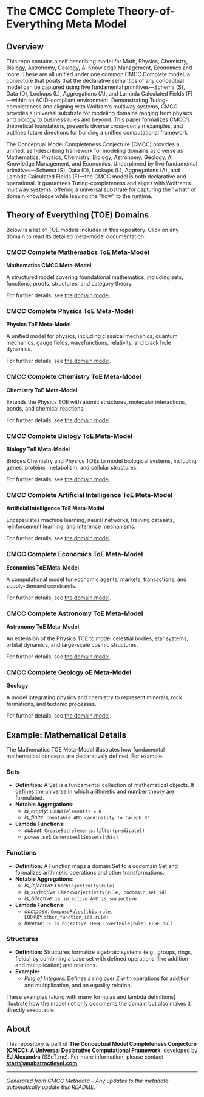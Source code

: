 # The CMCC Complete Theory-of-Everything Meta Model

## Overview
This repo contains a self describing model for Math, Physics, Chemistry, Biology, Astronomy, Geology, AI Knowledge Management, Economics and more.  These are all unified under one common CMCC Complete model, a conjecture that posits that the declarative semantics of any conceptual model can be captured using five fundamental primitives—Schema (S), Data (D), Lookups (L), Aggregations (A), and Lambda Calculated Fields (F)—within an ACID-compliant environment. Demonstrating Turing-completeness and aligning with Wolfram’s multiway systems, CMCC provides a universal substrate for modeling domains ranging from physics and biology to business rules and beyond. This paper formalizes CMCC’s theoretical foundations, presents diverse cross-domain examples, and outlines future directions for building a unified computational framework

The Conceptual Model Completeness Conjecture (CMCC) provides a unified, self‐describing framework for modeling domains as diverse as Mathematics, Physics, Chemistry, Biology, Astronomy, Geology, AI Knowledge Management, and Economics. Underpinned by five fundamental primitives—Schema (S), Data (D), Lookups (L), Aggregations (A), and Lambda Calculated Fields (F)—the CMCC model is both declarative and operational. It guarantees Turing-completeness and aligns with Wolfram’s multiway systems, offering a universal substrate for capturing the "what" of domain knowledge while leaving the "how" to the runtime.

## Theory of Everything (TOE) Domains

Below is a list of TOE models included in this repository. Click on any domain to read its detailed meta-model documentation:

### CMCC Complete Mathematics ToE Meta-Model
**Mathematics CMCC Meta-Model**

A structured model covering foundational mathematics, including sets, functions, proofs, structures, and category theory.

For further details, see [the domain model](./Math/README.md).

### CMCC Complete Physics ToE Meta-Model
**Physics ToE Meta-Model**

A unified model for physics, including classical mechanics, quantum mechanics, gauge fields, wavefunctions, relativity, and black hole dynamics.

For further details, see [the domain model](./CMCC_Complete_ToEMM_Physics.md).

### CMCC Complete Chemistry ToE Meta-Model
**Chemistry ToE Meta-Model**

Extends the Physics TOE with atomic structures, molecular interactions, bonds, and chemical reactions.

For further details, see [the domain model](./CMCC_Complete_ToEMM_Chemistry.md).

### CMCC Complete Biology ToE Meta-Model
**Biology ToE Meta-Model**

Bridges Chemistry and Physics TOEs to model biological systems, including genes, proteins, metabolism, and cellular structures.

For further details, see [the domain model](./CMCC_Complete_ToEMM_Biology.md).

### CMCC Complete Artificial Intelligence ToE Meta-Model
**Artificial Intelligence ToE Meta-Model**

Encapsulates machine learning, neural networks, training datasets, reinforcement learning, and inference mechanisms.

For further details, see [the domain model](./CMCC_Complete_ToEMM_AI.md).

### CMCC Complete Economics ToE Meta-Model
**Economics ToE Meta-Model**

A computational model for economic agents, markets, transactions, and supply-demand constraints.

For further details, see [the domain model](./CMCC_Complete_ToEMM_Economics.md).

### CMCC Complete Astronomy ToE Meta-Model
**Astronomy ToE Meta-Model**

An extension of the Physics TOE to model celestial bodies, star systems, orbital dynamics, and large-scale cosmic structures.

For further details, see [the domain model](./CMCC_Complete_ToEMM_Astronomy.md).

### CMCC Complete Geology oE Meta-Model
**Geology**

A model integrating physics and chemistry to represent minerals, rock formations, and tectonic processes.

For further details, see [the domain model](./CMCC_Complete_ToEMM_Geology.md).


## Example: Mathematical Details

The Mathematics TOE Meta-Model illustrates how fundamental mathematical concepts are declaratively defined. For example:

### Sets
- **Definition:** A Set is a fundamental collection of mathematical objects. It defines the universe in which arithmetic and number theory are formulated.
- **Notable Aggregations:**  
  - *is_empty*: `COUNT(elements) = 0`  
  - *is_finite*: `countable AND cardinality != 'aleph_0'`
- **Lambda Functions:**  
  - *subset*: `CreateSet(elements.filter(predicate))`  
  - *power_set*: `GenerateAllSubsets(this)`

### Functions
- **Definition:** A Function maps a domain Set to a codomain Set and formalizes arithmetic operations and other transformations.
- **Notable Aggregations:**  
  - *is_injective*: `CheckInjectivity(rule)`  
  - *is_surjective*: `CheckSurjectivity(rule, codomain_set_id)`  
  - *is_bijective*: `is_injective AND is_surjective`
- **Lambda Functions:**  
  - *compose*: `ComposeRules(this.rule, LOOKUP(other_function_id).rule)`  
  - *inverse*: `IF is_bijective THEN InvertRule(rule) ELSE null`

### Structures
- **Definition:** Structures formalize algebraic systems (e.g., groups, rings, fields) by combining a base set with defined operations (like addition and multiplication) and relations.
- **Example:**  
  - *Ring of Integers*: Defines a ring over ℤ with operations for addition and multiplication, and an equality relation.

These examples (along with many formulas and lambda definitions) illustrate how the model not only documents the domain but also makes it directly executable.

## About
This repository is part of **The Conceptual Model Completeness Conjecture (CMCC): A Universal Declarative Computational Framework**, developed by **EJ Alexandra** (SSoT.me). For more information, please contact **start@anabstractlevel.com**.

---
*Generated from CMCC Metadata – Any updates to the metadata automatically update this README.*


